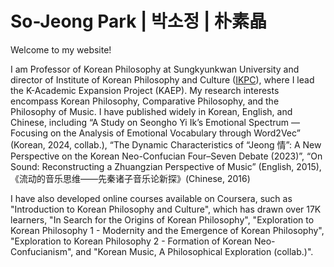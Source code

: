 # So-Jeong Park | 박소정 | 朴素晶

Welcome to my website!

I am Professor of Korean Philosophy at Sungkyunkwan University and director of Institute of Korean Philosophy and Culture ([IKPC](https://swb.skku.edu/korphil/Eng.do)), where I lead the K-Academic Expansion Project (KAEP). My research interests encompass Korean Philosophy, Comparative Philosophy, and the Philosophy of Music. I have published widely in Korean, English, and Chinese, including “A Study on Seongho Yi Ik’s Emotional Spectrum ― Focusing on the Analysis of Emotional Vocabulary through Word2Vec” (Korean, 2024, collab.), “The Dynamic Characteristics of “Jeong 情”: A New Perspective on the Korean Neo-Confucian Four–Seven Debate (2023)”, “On Sound: Reconstructing a Zhuangzian Perspective of Music” (English, 2015), 《流动的音乐思维——先秦诸子音乐论新探》(Chinese, 2016)

I have also developed online courses available on Coursera, such as "Introduction to Korean Philosophy and Culture", which has drawn over 17K learners, "In Search for the Origins of Korean Philosophy", "Exploration to Korean Philosophy 1 - Modernity and the Emergence of Korean Philosophy", "Exploration to Korean Philosophy 2 - Formation of Korean Neo-Confucianism", and "Korean Music, A Philosophical Exploration (collab.)".


